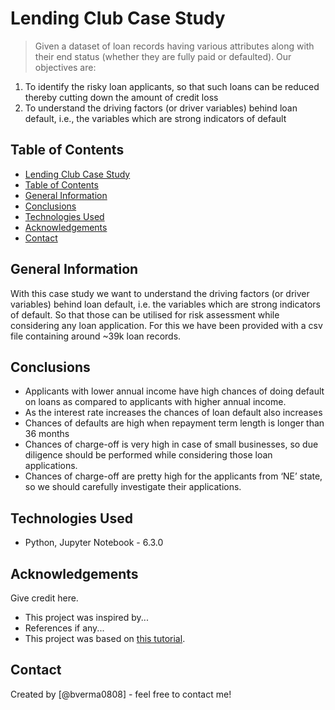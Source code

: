 # Lending Club Case Study
> Given a dataset of loan records having various attributes along with their end status (whether they are fully paid or defaulted). Our objectives are:
1. To identify the risky loan applicants, so that such loans can be reduced thereby cutting down the amount of credit loss
2. To understand the driving factors (or driver variables) behind loan default, i.e., the variables which are strong indicators of default

## Table of Contents
  - [Lending Club Case Study](#lending-club-case-study)
  - [Table of Contents](#table-of-contents)
  - [General Information](#general-information)
  - [Conclusions](#conclusions)
  - [Technologies Used](#technologies-used)
  - [Acknowledgements](#acknowledgements)
  - [Contact](#contact)

<!-- You can include any other section that is pertinent to your problem -->

## General Information
With this case study we want to understand the driving factors (or driver variables) behind loan default, i.e. the variables which are strong indicators of default.  So that those can be utilised for risk assessment while considering any loan application. For this we have been provided with a csv file containing around ~39k loan records.

<!-- You don't have to answer all the questions - just the ones relevant to your project. -->

## Conclusions
- Applicants with lower annual income have high chances of doing default on loans as compared to applicants with higher annual income.
- As the interest rate increases the chances of loan default also increases
- Chances of defaults are high when repayment term length is longer than 36 months
- Chances of charge-off is very high in case of small businesses, so due diligence should be performed while considering those loan applications.
- Chances of charge-off are pretty high for the applicants from ‘NE’ state, so we should carefully investigate their applications.

<!-- You don't have to answer all the questions - just the ones relevant to your project. -->


## Technologies Used
- Python, Jupyter Notebook - 6.3.0

<!-- As the libraries versions keep on changing, it is recommended to mention the version of library used in this project -->

## Acknowledgements
Give credit here.
- This project was inspired by...
- References if any...
- This project was based on [this tutorial](https://www.example.com).


## Contact
Created by [@bverma0808] - feel free to contact me!


<!-- Optional -->
<!-- ## License -->
<!-- This project is open source and available under the [... License](). -->

<!-- You don't have to include all sections - just the one's relevant to your project -->
